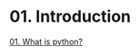 # 01. Introduction

[01.  What is python?](01%20Introduction%207b772fd39d2a47b2a5956016309d4db6/01%20What%20is%20python%2046957827f2764b789f88112e9b455a75.md)